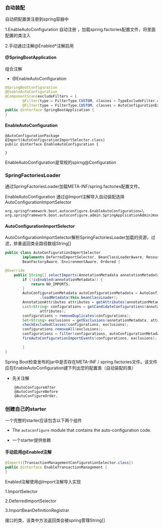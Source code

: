 ###	自动装配

自动把配置类注册到spring容器中

1.EnableAutoConfiguration 自动注册 ，加载spring.factories配置文件，将里面配置的类注入

2.手动通过注解@Enabled*注解启用

####	@SpringBootApplication

组合注解

- @EnableAutoConfiguration

```java
@SpringBootConfiguration
@EnableAutoConfiguration
@ComponentScan(excludeFilters = {
		@Filter(type = FilterType.CUSTOM, classes = TypeExcludeFilter.class),
		@Filter(type = FilterType.CUSTOM, classes = AutoConfigurationExcludeFilter.class) })
public @interface SpringBootApplication {
}
```

####	EnableAutoConfiguration

```
@AutoConfigurationPackage
@Import(AutoConfigurationImportSelector.class)
public @interface EnableAutoConfiguration {

}
```

EnableAutoConfiguration是常规的spirng@Configuration

###	SpringFactoriesLoader

通过SpringFactoriesLoader加载META-INF/spring.factories配置文件。

EnableAutoConfiguration 通过@Import注解导入自动装配选择AutoConfigurationImportSelector

```properties
org.springframework.boot.autoconfigure.EnableAutoConfiguration=\
org.springframework.boot.autoconfigure.admin.SpringApplicationAdminJmxAutoConfiguration,\
```



####	AutoConfigurationImportSelector

AutoConfigurationImportSelector解析SpringFactoriesLoader加载的资源，过滤，排重返回类全路径数组String[]

```java
public class AutoConfigurationImportSelector
		implements DeferredImportSelector, BeanClassLoaderAware, ResourceLoaderAware,
		BeanFactoryAware, EnvironmentAware, Ordered {

@Override
	public String[] selectImports(AnnotationMetadata annotationMetadata) {
		if (!isEnabled(annotationMetadata)) {
			return NO_IMPORTS;
		}
		AutoConfigurationMetadata autoConfigurationMetadata = AutoConfigurationMetadataLoader
				.loadMetadata(this.beanClassLoader);
		AnnotationAttributes attributes = getAttributes(annotationMetadata);
		List<String> configurations = getCandidateConfigurations(annotationMetadata,
				attributes);
		configurations = removeDuplicates(configurations);
		Set<String> exclusions = getExclusions(annotationMetadata, attributes);
		checkExcludedClasses(configurations, exclusions);
		configurations.removeAll(exclusions);
		configurations = filter(configurations, autoConfigurationMetadata);
		fireAutoConfigurationImportEvents(configurations, exclusions);
		
		}
}		

```

Spring Boot检查发布的jar中是否存在META-INF / spring.factories文件。该文件应在EnableAutoConfiguration键下列出您的配置类（自动装配的类）

- 先关注解

  ```
   @AutoConfigureAfter
   @AutoConfigureBefore
   @AutoConfigureOrder.
  ```



###	创建自己的starter

一个完整的starter应该包含以下两个组件

- The `autoconfigure` module that contains the auto-configuration code.

- 一个starter提供依赖



####	手动启用@Enabled注解

```java
@Import({TransactionManagementConfigurationSelector.class})
public @interface EnableTransactionManagement {
}
```



Enabled注解使用@Import注解导入实现

1.ImportSelector

2.DeferredImportSelector

3.ImportBeanDefinitionRegistrar

接口的类，该类中方法返回类会被spring管理String[] 